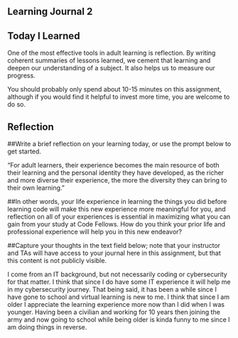 ## Learning Journal 2

## Today I Learned

One of the most effective tools in adult learning is reflection. By writing coherent summaries of lessons learned, we cement that learning and deepen our understanding of a subject. It also helps us to measure our progress.

You should probably only spend about 10-15 minutes on this assignment, although if you would find it helpful to invest more time, you are welcome to do so.

## Reflection

##Write a brief reflection on your learning today, or use the prompt below to get started.

“For adult learners, their experience becomes the main resource of both their learning and the personal identity they have developed, as the richer and more diverse their experience, the more the diversity they can bring to their own learning.”

##In other words, your life experience in learning the things you did before learning code will make this new experience more meaningful for you, and reflection on all of your experiences is essential in maximizing what you can gain from your study at Code Fellows. How do you think your prior life and professional experience will help you in this new endeavor?

##Capture your thoughts in the text field below; note that your instructor and TAs will have access to your journal here in this assignment, but that this content is not publicly visible.

I come from an IT background, but not necessarily coding or cybersecurity for that matter. I think that since I do have some IT experience it will help me in my cybersecurity journey. That being said, it has been a while since I have gone to school and virtual learning is new to me. I think that since I am older I appreciate the learning experience more now than I did when I was younger. Having been a civilian and working for 10 years then joining the army and now going to school while being older is kinda funny to me since I am doing things in reverse.
